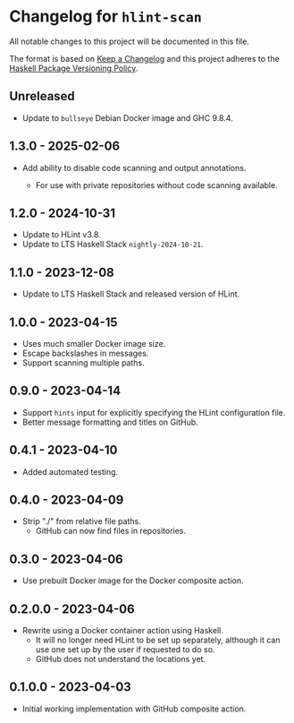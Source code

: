 # Changelog for `hlint-scan`

All notable changes to this project will be documented in this file.

The format is based on [Keep a Changelog] and this project adheres to
the [Haskell Package Versioning Policy].

[Haskell Package Versioning Policy]: https://pvp.haskell.org/
[Keep a Changelog]: https://keepachangelog.com/en/1.0.0/

## Unreleased

*   Update to `bullseye` Debian Docker image and GHC 9.8.4.

## 1.3.0 - 2025-02-06

*   Add ability to disable code scanning and output annotations.

    *   For use with private repositories without code scanning available.

## 1.2.0 - 2024-10-31

*   Update to HLint v3.8.
*   Update to LTS Haskell Stack `nightly-2024-10-21`.

## 1.1.0 - 2023-12-08

*   Update to LTS Haskell Stack and released version of HLint.

## 1.0.0 - 2023-04-15

*   Uses much smaller Docker image size.
*   Escape backslashes in messages.
*   Support scanning multiple paths.

## 0.9.0 - 2023-04-14

*   Support `hints` input for explicitly specifying the HLint configuration file.
*   Better message formatting and titles on GitHub.

## 0.4.1 - 2023-04-10

*   Added automated testing.

## 0.4.0 - 2023-04-09

*   Strip "./" from relative file paths.
    *   GitHub can now find files in repositories.

## 0.3.0 - 2023-04-06

*   Use prebuilt Docker image for the Docker composite action.

## 0.2.0.0 - 2023-04-06

*   Rewrite using a Docker container action using Haskell.
    *   It will no longer need HLint to be set up separately,
        although it can use one set up by the user if requested to do so.
    *   GitHub does not understand the locations yet.

## 0.1.0.0 - 2023-04-03

*   Initial working implementation with GitHub composite action.
